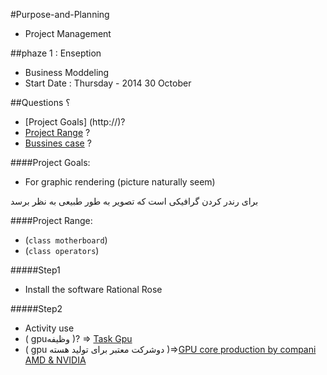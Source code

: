 #Purpose-and-Planning
* Project Management

##phaze 1 : Enseption
* Business Moddeling
* Start Date : Thursday - 2014 30 October

##Questions ؟
* [Project Goals] (http://)?
* [Project Range](http://)  ?
* [Bussines case](http://) ?

####Project Goals:
* For graphic rendering (picture naturally seem)  

برای رندر کردن گرافیکی است که تصویر به طور طبیعی به نظر برسد 

####Project Range:
- (`class motherboard`)
- (`class operators`)

#####Step1 
- Install the software Rational Rose

#####Step2
- Activity use
- ( gpuوظیفه )? => [Task Gpu](http://8pic.ir/images/81mkhhdvktvgd3826dgl.gif) 
- ( gpu دوشرکت معتبر برای تولید هسته )=>[GPU core production by compani  AMD & NVIDIA ](http://8pic.ir/images/txviq827e8kx87xvf2hd.gif)


